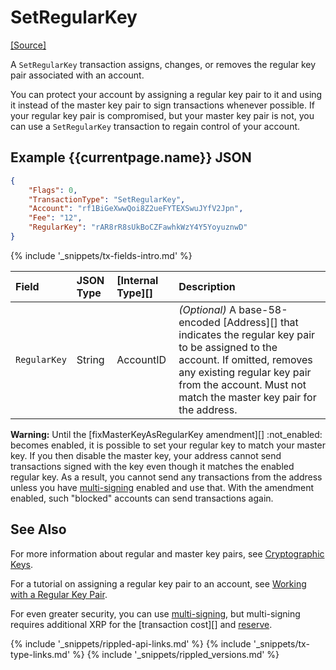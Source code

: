 # SetRegularKey

[[Source]](https://github.com/ripple/rippled/blob/4239880acb5e559446d2067f00dabb31cf102a23/src/ripple/app/transactors/SetRegularKey.cpp "Source")

A `SetRegularKey` transaction assigns, changes, or removes the regular key pair associated with an account.

You can protect your account by assigning a regular key pair to it and using it instead of the master key pair to sign transactions whenever possible. If your regular key pair is compromised, but your master key pair is not, you can use a `SetRegularKey` transaction to regain control of your account.

## Example {{currentpage.name}} JSON

```json
{
    "Flags": 0,
    "TransactionType": "SetRegularKey",
    "Account": "rf1BiGeXwwQoi8Z2ueFYTEXSwuJYfV2Jpn",
    "Fee": "12",
    "RegularKey": "rAR8rR8sUkBoCZFawhkWzY4Y5YoyuznwD"
}
```

{% include '_snippets/tx-fields-intro.md' %}
<!--{# fix md highlighting_ #}-->

| Field        | JSON Type | [Internal Type][] | Description                   |
|:-------------|:----------|:------------------|:------------------------------|
| `RegularKey` | String    | AccountID         | _(Optional)_ A base-58-encoded [Address][] that indicates the regular key pair to be assigned to the account. If omitted, removes any existing regular key pair from the account. Must not match the master key pair for the address. |

**Warning:** Until the [fixMasterKeyAsRegularKey amendment][] :not_enabled: becomes enabled, it is possible to set your regular key to match your master key. If you then disable the master key, your address cannot send transactions signed with the key even though it matches the enabled regular key. As a result, you cannot send any transactions from the address unless you have [multi-signing](multi-signing.html) enabled and use that. With the amendment enabled, such "blocked" accounts can send transactions again.

## See Also

For more information about regular and master key pairs, see [Cryptographic Keys](cryptographic-keys.html).

For a tutorial on assigning a regular key pair to an account, see [Working with a Regular Key Pair](assign-a-regular-key-pair.html).

For even greater security, you can use [multi-signing](multi-signing.html), but multi-signing requires additional XRP for the [transaction cost][] and [reserve](reserves.html).

<!--{# common link defs #}-->
{% include '_snippets/rippled-api-links.md' %}
{% include '_snippets/tx-type-links.md' %}
{% include '_snippets/rippled_versions.md' %}
